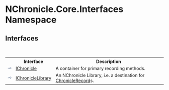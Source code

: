 # NChronicle.Core.Interfaces Namespace

## Interfaces
&nbsp;<table><tr><th></th><th>Interface</th><th>Description</th></tr><tr><td>![Public interface](media/pubinterface.gif "Public interface")</td><td><a href="T_NChronicle_Core_Interfaces_IChronicle.md">IChronicle</a></td><td>
A container for primary recording methods.</td></tr><tr><td>![Public interface](media/pubinterface.gif "Public interface")</td><td><a href="T_NChronicle_Core_Interfaces_IChronicleLibrary.md">IChronicleLibrary</a></td><td>
An NChronicle Library, i.e. a destination for <a href="T_NChronicle_Core_Model_ChronicleRecord.md">ChronicleRecord</a>s.</td></tr></table>&nbsp;

